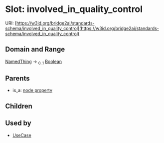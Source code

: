 
# Slot: involved_in_quality_control




URI: [https://w3id.org/bridge2ai/standards-schema/involved_in_quality_control](https://w3id.org/bridge2ai/standards-schema/involved_in_quality_control)


## Domain and Range

[NamedThing](NamedThing.md) &#8594;  <sub>0..1</sub> [Boolean](types/Boolean.md)

## Parents

 *  is_a: [node property](node_property.md)

## Children


## Used by

 * [UseCase](UseCase.md)
